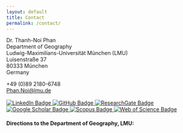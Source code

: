 ```yaml
---
layout: default
title: Contact
permalink: /contact/
---
```

<div class="container-fluid">

  <!-- Thông tin liên lạc -->
  <div class="row mb-4">
    <div class="col-12">
      <div style="text-align: left;">
        <p>
          Dr. Thanh-Noi Phan<br>
          Department of Geography<br>
          Ludwig-Maximilians-Universität München (LMU)<br>
          Luisenstraße 37<br>
          80333 München<br>
          Germany
        </p>
        <span class="glyphicon glyphicon-phone-alt"></span> +49 (0)89 2180-6748 <br>
        <i class="glyphicon glyphicon-envelope"></i> <a href="mailto:Phan.Noi@lmu.de">Phan.Noi@lmu.de</a>
      </div>

<div style="margin-top: 1rem;">
  <a href="https://www.linkedin.com/in/thanhnoiphan/">
  <img src="https://img.shields.io/badge/-LinkedIn-0077B5?style=flat&logo=linkedin&logoColor=white" alt="LinkedIn Badge" />
  </a>
  <a href="https://www.github.com/thanhnoiphan/">
    <img src="https://img.shields.io/badge/-GitHub-181717?style=flat&logo=github&logoColor=white" alt="GitHub Badge" />
  </a>
  <a href="https://www.researchgate.net/profile/Thanh-Noi-Phan">
    <img src="https://img.shields.io/badge/-ResearchGate-00CCBB?style=flat&logo=researchgate&logoColor=white" alt="ResearchGate Badge" />
  </a>
  <a href="https://scholar.google.com/citations?user=dGQgwH0AAAAJ&hl=en&oi=ao">
    <img src="https://img.shields.io/badge/-Google_Scholar-4285F4?style=flat&logo=googlescholar&logoColor=white" alt="Google Scholar Badge" />
  </a>
  <a href="https://www.scopus.com/authid/detail.uri?authorId=58706107200">
    <img src="https://img.shields.io/badge/-Scopus-FF6F00?style=flat&logo=elsevier&logoColor=white" alt="Scopus Badge" />
  </a>
  <a href="https://www.webofscience.com/wos/author/record/AAD-9789-2019">
    <img src="https://img.shields.io/badge/-Web_of_Science-7030A0?style=flat&logo=clarivate&logoColor=white" alt="Web of Science Badge" />
  </a>
</div>


  <!-- Google Map -->
  <div class="row mb-4">
    <div class="col-12">
      <h4>Directions to the Department of Geography, LMU:</h4>
      <div id="map" style="width: 100%; height: 400px;"></div>
    </div>
  </div>

  <!-- Ảnh tòa nhà 
  <div class="row">
    <div class="col-12">
      <figure style="margin: 0 auto; max-width: 1200px;">
        <img src="{{ site.url }}{{ site.baseurl }}/assets/images/lmu_building_bw1120.jpg" alt="Department of Geography" style="width: 100%; height: auto;" />
        <figcaption style="text-align: center; margin-top: 0.5rem;">
          Department of Geography <span class="copyright">&copy;</span> LMU
        </figcaption>
      </figure>
    </div>
  </div>
-->
</div>

<script>
function myMap() {
  var myCenter = new google.maps.LatLng(48.138967, 11.567185); // Kinh độ - vĩ độ Luisenstraße 37, 80333 München
  var mapCanvas = document.getElementById("map");
  var mapOptions = {center: myCenter, zoom: 12};
  var map = new google.maps.Map(mapCanvas, mapOptions);
  var marker = new google.maps.Marker({position: myCenter});
  marker.setMap(map);

  var infowindow = new google.maps.InfoWindow({
    content: "<strong>Department of Geography, LMU Munich</strong><br>Luisenstraße 37<br>80333 München"
  });

  infowindow.open(map, marker);
}
</script>

<script src="https://maps.googleapis.com/maps/api/js?key=AIzaSyA7i6vSafRzNMdIaq-SslU9oycP9HMR9TM&callback=myMap" async defer></script>

